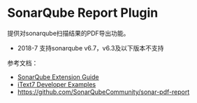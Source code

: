SonarQube Report Plugin 
==========
提供对sonarqube扫描结果的PDF导出功能。
* 2018-7 支持sonarqube v6.7，v6.3及以下版本不支持

参考文档：
* [SonarQube Extension Guide](https://docs.sonarqube.org/display/DEV/Extension+Guide)
* [iText7 Developer Examples](https://developers.itextpdf.com/itext-7-examples)
* https://github.com/SonarQubeCommunity/sonar-pdf-report